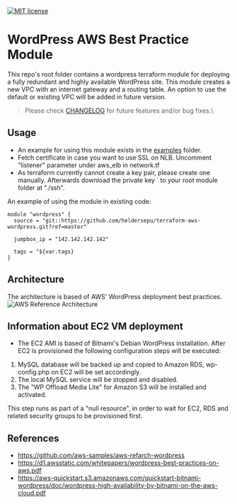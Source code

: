 [![MIT license](https://img.shields.io/badge/license-MIT-brightgreen.svg)](http://opensource.org/licenses/MIT)


# WordPress AWS Best Practice Module
This repo's root folder contains a wordpress terraform module for deploying a fully redundant and highly available WordPress site.
This module creates a new VPC with an internet gateway and a routing table.
An option to use the default or existing VPC will be added in future version.

> Please check [CHANGELOG](CHANGELOG.md) for future features and/or bug fixes.\

## Usage
* An example for using this module exists in the [examples](examples/) folder.
* Fetch certificate in case you want to use SSL on NLB. Uncomment "listener" parameter under aws_elb in network.tf
* As terraform currently cannot create a key pair, please create one manually. Afterwards download the private key `
  to your root module folder at "./ssh".

An example of using the module in existing code:
```hcl
module "wordpress" {
  source = "git::https://github.com/heldersepu/terraform-aws-wordpress.git?ref=master"

  jumpbox_ip = "142.142.142.142"

  tags = "${var.tags}
}
```

## Architecture
The architecture is based of AWS' WordPress deployment best practices.
![AWS Reference Architecture](https://github.com/heldersepu/terraform-aws-wordpress/blob/master/images/aws-refarch-wordpress.jpeg?raw=true)


## Information about EC2 VM deployment
* The EC2 AMI is based of Bitnami's Debian WordPress installation.
After EC2 is provisioned the following configuration steps will be executed:
1. MySQL database will be backed up and copied to Amazon RDS, wp-config.php on EC2 will be set accordingly.
2. The local MySQL service will be stopped and disabled.
3. The "WP Offload Media Lite" for Amazon S3 will be installed and activated.

This step runs as part of a "null resource", in order to wait for EC2, RDS and related security groups to be provisioned first.


## References
* https://github.com/aws-samples/aws-refarch-wordpress
* https://d1.awsstatic.com/whitepapers/wordpress-best-practices-on-aws.pdf
* https://aws-quickstart.s3.amazonaws.com/quickstart-bitnami-wordpress/doc/wordpress-high-availability-by-bitnami-on-the-aws-cloud.pdf

